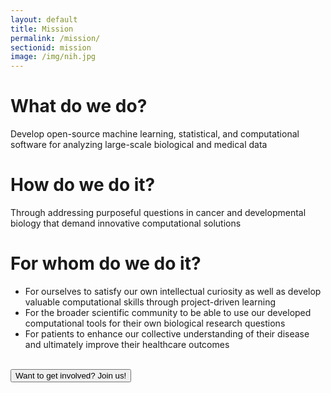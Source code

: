 ```yaml
---
layout: default
title: Mission
permalink: /mission/
sectionid: mission
image: /img/nih.jpg
---
```


# What do we do?
Develop open-source machine learning, statistical, and computational software for analyzing large-scale biological and medical data

# How do we do it?
Through addressing purposeful questions in cancer and developmental biology that demand innovative computational solutions

# For whom do we do it?
- For ourselves to satisfy our own intellectual curiosity as well as develop valuable computational skills through project-driven learning
- For the broader scientific community to be able to use our developed computational tools for their own biological research questions
- For patients to enhance our collective understanding of their disease and ultimately improve their healthcare outcomes 
  
<br>
  
<a href="/join">
<button class="btn btn-lg btn-primary btn-block" type="button">
Want to get involved? Join us!
</button>
</a>
